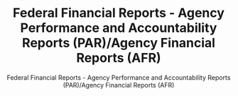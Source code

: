 ---
layout: resources-landing
title: "Federal Financial Reports - Agency Performance and Accountability Reports (PAR)/Agency Financial Reports (AFR)"
subtitle: "Federal Financial Reports - Agency Performance and Accountability Reports (PAR)/Agency Financial Reports (AFR)"
external_link: https://fasab.gov/resources/federal-financial-reports/
filters: payment-integrity website federal-agency
fiscal_year:
---